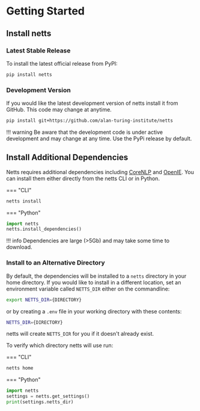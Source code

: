 # Getting Started

## Install netts

### Latest Stable Release

To install the latest official release from PyPI:

```bash
pip install netts
```

### Development Version

If you would like the latest development version of netts install it from GitHub. This code may change at anytime.

```bash
pip install git+https://github.com/alan-turing-institute/netts
```

!!! warning
    Be aware that the development code is under active development and may change at any time. Use the PyPi release by default.

## Install Additional Dependencies

Netts requires additional dependencies including [CoreNLP](https://stanfordnlp.github.io/CoreNLP/) and [OpenIE](https://github.com/dair-iitd/OpenIE-standalone). You can install them either directly from the netts CLI or in Python.

=== "CLI"

```bash
netts install
```

=== "Python"

```python
import netts
netts.install_dependencies()
```

!!! info
    Dependencies are large (>5Gb) and may take some time to download.

### Install to an Alternative Directory

By default, the dependencies will be installed to a `netts` directory in your home directory. If you would like to install in a different location, set an environment variable called `NETTS_DIR` either on the commandline:

```bash
export NETTS_DIR={DIRECTORY}
```

or by creating a `.env` file in your working directory with these contents:

```bash
NETTS_DIR={DIRECTORY}
```

netts will create `NETTS_DIR` for you if it doesn't already exist.

To verify which directory netts will use run:

=== "CLI"

```bash
netts home
```

=== "Python"

```python
import netts
settings = netts.get_settings()
print(settings.netts_dir)
```
